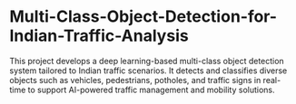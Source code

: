 # Multi-Class-Object-Detection-for-Indian-Traffic-Analysis
 This project develops a deep learning-based multi-class object detection system tailored to Indian traffic scenarios. It detects and classifies diverse objects such as vehicles, pedestrians, potholes, and traffic signs in real-time to support AI-powered traffic management and mobility solutions.
